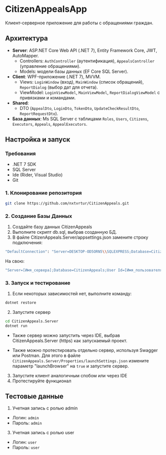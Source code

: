 # CitizenAppealsApp

Клиент-серверное приложение для работы с обращениями граждан.

## Архитектура
- **Server**: ASP.NET Core Web API (.NET 7), Entity Framework Core, JWT, AutoMapper.
  - Controllers: `AuthController` (аутентификация), `AppealsController` (управление обращениями).
  - Models: модели базы данных (EF Core SQL Server).
- **Client**: WPF-приложение (.NET 7), MVVM.
  - Views: `LoginWindow` (вход), `MainWindow` (список обращений), `ReportDialog` (выбор дат для отчета).
  - ViewModel: `LoginViewModel`, `MainViewModel`, `ReportDialogViewModel` с привязками и командами.
- **Shared**:
  - DTO (`AppealDto`, `LoginDto`, `TokenDto`, `UpdateCheckResultDto`, `ReportRequestDto`).
- **База данных**: Ms SQL Server с таблицами `Roles`, `Users`, `Citizens`, `Executors`, `Appeals`, `AppealExecutors`.

## Настройка и запуск

### Требования
- .NET 7 SDK
- SQL Server
- Ide (Rider, Visual Studio)
- Git

### 1. Клонирование репозитория
```bash
git clone https://github.com/nxtvrtur/CitizenAppeals.git
```
### 2. Создание Базы Данных
  1. Создайте базу данных CitizenAppeals
  2. Выполните скрипт db.sql, выбрав созданную БД.
  3. В файле CitizenAppeals.Server/appsettings.json замените строку подключения:
  ```bash
  "DefaultConnection": "Server=DESKTOP-OD5ORN5\\SQLEXPRESS;Database=CitizenAppeals;User Id=sa;Password=123;Encrypt=False;"
  ```
  На свою: 
  ```bash
  "Server=[Имя_сервера];Database=CitizenAppeals;User Id=[Имя_пользователя];Password=[Пароль];Encrypt=False;"
  ```
### 3. Запуск и тестирование
  1. Если некоторых зависимостей нет, выполните команду:
```bash
dotnet restore
``` 
  2. Запустите сервер
 ```bash
cd CitizenAppeals.Server
dotnet run
```
- Также сервер можно запустить через IDE, выбрав CitizenAppeals.Server (https) как запускаемый проект.
  
- Также можно протестировать отдельно сервер, используя Swagger или Postman.
  Для этого в файле `CitizenAppeals.Server/Properties/launchSettings.json` измените параметр "launchBrowser" на `true` и запустите сервер.

3. Запустите клиент аналогичным спобом или через IDE
4. Протестируйте функционал

## Тестовые данные
1. Учетная запись с ролью admin
- Логин: `admin`
- Пароль: `admin`
3. Учетная запись с ролью user
- Логин: `user`
- Пароль: `user`

